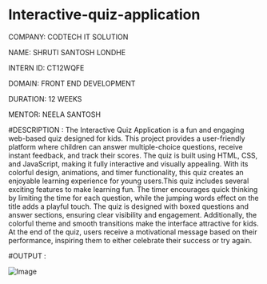 # Interactive-quiz-application

COMPANY: CODTECH IT SOLUTION

NAME: SHRUTI SANTOSH LONDHE

INTERN ID: CT12WQFE

DOMAIN: FRONT END DEVELOPMENT

DURATION: 12 WEEKS

MENTOR: NEELA SANTOSH

#DESCRIPTION : The Interactive Quiz Application is a fun and engaging web-based quiz designed for kids. This project provides a user-friendly platform where children can answer multiple-choice questions, receive instant feedback, and track their scores. The quiz is built using HTML, CSS, and JavaScript, making it fully interactive and visually appealing. With its colorful design, animations, and timer functionality, this quiz creates an enjoyable learning experience for young users.This quiz includes several exciting features to make learning fun. The timer encourages quick thinking by limiting the time for each question, while the jumping words effect on the title adds a playful touch. The quiz is designed with boxed questions and answer sections, ensuring clear visibility and engagement. Additionally, the colorful theme and smooth transitions make the interface attractive for kids. At the end of the quiz, users receive a motivational message based on their performance, inspiring them to either celebrate their success or try again.

#OUTPUT : 

![Image](https://github.com/user-attachments/assets/3eda162b-4bd9-46c3-a6b5-b2c8485c4cae)
